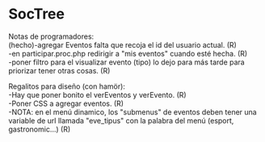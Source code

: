 # SocTree

Notas de programadores:<br>
  (hecho)-agregar Eventos falta que recoja el id del usuario actual. (R)<br>
  -en participar.proc.php redirigir a "mis eventos" cuando esté hecha. (R)<br>
  -poner filtro para el visualizar evento (tipo) lo dejo para más tarde para priorizar tener otras cosas. (R)
  
  
Regalitos para diseño (con hamör): <br>
  -Hay que poner bonito el verEventos y verEvento. (R)<br>
  -Poner CSS a agregar eventos. (R) <br>
  -NOTA: en el menú dinamico, los "submenus" de eventos deben tener una variable de url llamada "eve_tipus" con la palabra del menú (esport, gastronomic...) (R) <br>
  

